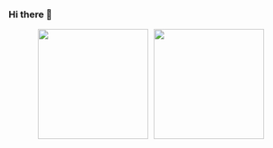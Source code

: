 ### Hi there 👋

<!--
**SlavaMelanko/SlavaMelanko** is a ✨ _special_ ✨ repository because its `README.md` (this file) appears on your GitHub profile.

Here are some ideas to get you started:

- 🔭 I'm currently working on ...
- 🌱 I'm currently learning ...
- 👯 I'm looking to collaborate on ...
- 🤔 I'm looking for help with ...
- 💬 Ask me about ...
- 📫 How to reach me: ...
- 😄 Pronouns: ...
- ⚡ Fun fact: ...
-->

<div align="center" style="display: flex; justify-content: center; align-items: center; gap: 10px;">
  <a href="https://github.com/anuraghazra/github-readme-stats">
    <img height="195" src="https://github-readme-stats-roottools-projects.vercel.app/api?username=SlavaMelanko&show_icons=true&theme=dark" />
  </a>
  <a href="https://github.com/anuraghazra/convoychat">
    <img height="195" src="https://github-readme-stats-roottools-projects.vercel.app/api/top-langs/?username=SlavaMelanko&layout=compact&theme=dark&hide=jupyter%20notebook" />
  </a>
</div>
